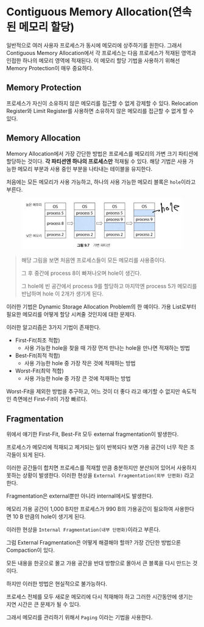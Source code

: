 # Contiguous Memory Allocation(연속된 메모리 할당)

일반적으로 여러 사용자 프로세스가 동시에 메모리에 상주하기를 원한다. 그래서 Contiguous Memory Allocation에서 각 프로세스는 다음 프로세스가 적재된 영역과 인접한 하나의 메모리 영역에 적재된다. 이 메모리 할당 기법을 사용하기 위해선 Memory Protection이 매우 중요하다.

## Memory Protection

프로세스가 자신이 소유하지 않은 메모리를 접근할 수 없게 강제할 수 있다. Relocation Register와 Limit Register를 사용하면 소유하지 않은 메모리를 접근할 수 없게 할 수 있다.

## Memory Allocation

Memory Allocation에서 가장 간단한 방법은 프로세스를 메모리의 가변 크기 파티션에 할당하는 것이다. **각 파티션엔 하나의 프로세스만** 적재될 수 있다. 해당 기법은 사용 가능한 메모리 부분과 사용 중인 부분을 나타내는 테이블을 유지한다.

처음에는 모든 메모리가 사용 가능하고, 하나의 사용 가능한 메모리 블록은 `hole`이라고 부른다.&#x20;

<figure><img src="../../../.gitbook/assets/Pasted image 20231218190335.png" alt=""><figcaption></figcaption></figure>

> 해당 그림을 보면 처음엔 프로세스들이 모든 메모리를 사용중이다.
>
> 그 후 중간에 process 8이 빠져나오며 hole이 생긴다.
>
> 그 hole에 빈 공간에서 process 9를 할당하고 마지막엔 process 5가 메모리를 반납하며 hole 이 2개가 생기게 된다.

이러한 기법은 Dynamic Storage Allocation Problem의 한 예이다. 가용 List로부터 필요한 메모리를 어떻게 할당 시켜줄 것인지에 대한 문제다.

이러한 알고리즘은 3가지 기법이 존재한다.

* First-Fit(최초 적합)
  * 사용 가능한 hole을 찾을 때 가장 먼저 만나는 hole을 만나면 적재하는 방법
* Best-Fit(최적 적합)
  * 사용 가능한 hole 중 가장 작은 것에 적재하는 방법
* Worst-Fit(최악 적합)
  * 사용 가능한 hole 중 가장 큰 것에 적재하는 방법

Worst-Fit을 제외한 방법을 추구하고, 어느 것이 더 좋다 라고 얘기할 수 없지만 속도적인 측면에선 First-Fit이 가장 빠르다.

## Fragmentation

위에서 얘기한 First-Fit, Best-Fit 모두 external fragmentation이 발생한다.

프로세스가 메모리에 적재되고 제거되는 일이 반복되다 보면 가용 공간이 너무 작은 조각들이 되게 된다.

이러한 공간들이 합치면 프로세스를 적재할 만큼 충분하지만 분산되어 있어서 사용하지 못하는 상황이 발생한다. 이러한 현상을 `External Fragmentation(외부 단편화)` 라고 한다.

Fragmentation은 external뿐만 아니라 internal에서도 발생한다.

메모리 가용 공간이 1,000 B지만 프로세스가 990 B의 가용공간이 필요하여 사용한다면 10 B 만큼의 hole이 생기게 된다.

이러한 현상을 `Internal Fragmentation(내부 단편화)`이라고 부른다.

그럼 External Fragmentation은 어떻게 해결해야 할까? 가장 간단한 방법으론 Compaction이 있다.

모든 내용을 한곳으로 몰고 가용 공간을 반대 방향으로 몰아서 큰 블록을 다시 만드는 것이다.

하지만 이러한 방법은 현실적으로 불가능하다.

프로세스 전체를 모두 새로운 메모리에 다시 적재해야 하고 그러한 시간동안에 생기는 지연 시간은 큰 문제가 될 수 있다.

그래서 메모리를 관리하기 위해서 `Paging` 이라는 기법을 사용한다.
